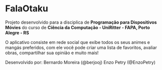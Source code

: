 # FalaOtaku

Projeto desenvolvido para a disciplica de <b>Programação para Dispositivos Móvies</b> do curso de <b>Ciência da Computação - UniRitter - FAPA, Porto Alegre - RS</b>

O aplicativo consiste em rede social que exibe todos os seus animes e mangás preferidos, com ele você pode criar uma lista de favoritos, avaliar obras, compartilhar sua opinião e muito mais!

Desenvolvido por:
Bernardo Moreira (@berjooj)
Enzo Petry (@EnzoPetry)
